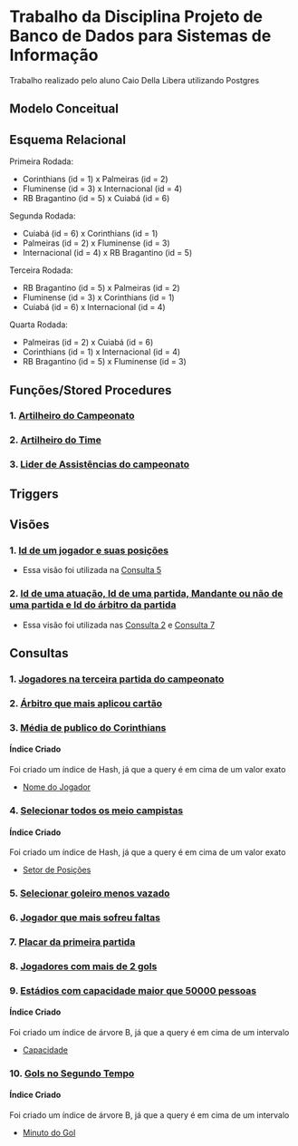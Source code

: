 # Trabalho da Disciplina Projeto de Banco de Dados para Sistemas de Informação

Trabalho realizado pelo aluno Caio Della Libera utilizando Postgres

## Modelo Conceitual

## Esquema Relacional

Primeira Rodada:
- Corinthians (id = 1) x Palmeiras (id = 2)
- Fluminense (id = 3) x Internacional (id = 4)
- RB Bragantino (id = 5) x Cuiabá (id = 6)

Segunda Rodada:
- Cuiabá (id = 6) x Corinthians (id = 1)
- Palmeiras (id = 2) x Fluminense (id = 3)
- Internacional (id = 4) x RB Bragantino (id = 5)

Terceira Rodada:
- RB Bragantino (id = 5) x Palmeiras (id = 2)
- Fluminense (id = 3) x Corinthians (id = 1)
- Cuiabá (id = 6) x Internacional (id = 4)

Quarta Rodada:
- Palmeiras (id = 2) x Cuiabá (id = 6)
- Corinthians (id = 1) x Internacional (id = 4)
- RB Bragantino (id = 5) x Fluminense (id = 3)

## Funções/Stored Procedures

### 1. [Artilheiro do Campeonato](https://github.com/dlcaio/trabalho-bd2/blob/main/sql/create/functions/artilheiro_campeonato.sql)

### 2. [Artilheiro do Time](https://github.com/dlcaio/trabalho-bd2/blob/main/sql/create/functions/artilheiro_time.sql)

### 3. [Lider de Assistências do campeonato](https://github.com/dlcaio/trabalho-bd2/blob/main/sql/create/functions/lider_assistencias_campeonato.sql)

## Triggers

## Visões

### 1. [Id de um jogador e suas posições](https://github.com/dlcaio/trabalho-bd2/blob/main/sql/create/views/id_jogador_nome_posicao.sql)

- Essa visão foi utilizada na [Consulta 5](https://github.com/dlcaio/trabalho-bd2#5-selecionar-goleiro-menos-vazado)

### 2. [Id de uma atuação, Id de uma partida, Mandante ou não de uma partida e Id do árbitro da partida](https://github.com/dlcaio/trabalho-bd2/blob/main/sql/create/views/partida_atuacao.sql)

- Essa visão foi utilizada nas [Consulta 2](https://github.com/dlcaio/trabalho-bd2#2-%C3%A1rbitro-que-mais-aplicou-cart%C3%A3o) e [Consulta 7](https://github.com/dlcaio/trabalho-bd2#7-placar-da-primeira-partida)

## Consultas

### 1. [Jogadores na terceira partida do campeonato](https://github.com/dlcaio/trabalho-bd2/blob/main/sql/queries/1.sql)

### 2. [Árbitro que mais aplicou cartão](https://github.com/dlcaio/trabalho-bd2/blob/main/sql/queries/2.sql)

### 3. [Média de publico do Corinthians](https://github.com/dlcaio/trabalho-bd2/blob/main/sql/queries/3.sql)

#### Índice Criado

Foi criado um índice de Hash, já que a query é em cima de um valor exato

- [Nome do Jogador](https://github.com/dlcaio/trabalho-bd2/blob/main/sql/create/indexes/nome_clube.sql)

### 4. [Selecionar todos os meio campistas](https://github.com/dlcaio/trabalho-bd2/blob/main/sql/queries/4.sql)

#### Índice Criado

Foi criado um índice de Hash, já que a query é em cima de um valor exato

- [Setor de Posições](https://github.com/dlcaio/trabalho-bd2/blob/main/sql/create/indexes/setor_posicao.sql)

### 5. [Selecionar goleiro menos vazado](https://github.com/dlcaio/trabalho-bd2/blob/main/sql/queries/5.sql)

### 6. [Jogador que mais sofreu faltas](https://github.com/dlcaio/trabalho-bd2/blob/main/sql/queries/6.sql)

### 7. [Placar da primeira partida](https://github.com/dlcaio/trabalho-bd2/blob/main/sql/queries/7.sql)

### 8. [Jogadores com mais de 2 gols](https://github.com/dlcaio/trabalho-bd2/blob/main/sql/queries/8.sql)

### 9. [Estádios com capacidade maior que 50000 pessoas](https://github.com/dlcaio/trabalho-bd2/blob/main/sql/queries/9.sql)

#### Índice Criado

Foi criado um índice de árvore B, já que a query é em cima de um intervalo

- [Capacidade](https://github.com/dlcaio/trabalho-bd2/blob/main/sql/create/indexes/capacidade.sql)

### 10. [Gols no Segundo Tempo](https://github.com/dlcaio/trabalho-bd2/blob/main/sql/queries/10.sql)

#### Índice Criado

Foi criado um índice de árvore B, já que a query é em cima de um intervalo

- [Minuto do Gol](https://github.com/dlcaio/trabalho-bd2/blob/main/sql/create/indexes/minuto_gol.sql)


